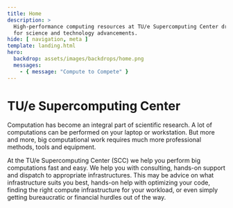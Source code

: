 ```yaml
---
title: Home
description: >
  High-performance computing resources at TU/e Supercomputing Center drive research, data analysis, and collaboration 
  for science and technology advancements.
hide: [ navigation, meta ]
template: landing.html
hero:
  backdrop: assets/images/backdrops/home.png
  messages:
    - { message: "Compute to Compete" }
---
```


# TU/e Supercomputing Center

Computation has become an integral part of scientific research. A lot of computations can be performed on your laptop or
workstation. But more and more, big computational work requires much more professional methods, tools and equipment.

At the TU/e Supercomputing Center (SCC) we help you perform big computations fast and easy. We help you with consulting,
hands-on support and dispatch to appropriate infrastructures. This may be advice on what infrastructure suits you best,
hands-on help with optimizing your code, finding the right compute infrastructure for your workload, or even simply
getting bureaucratic or financial hurdles out of the way.

